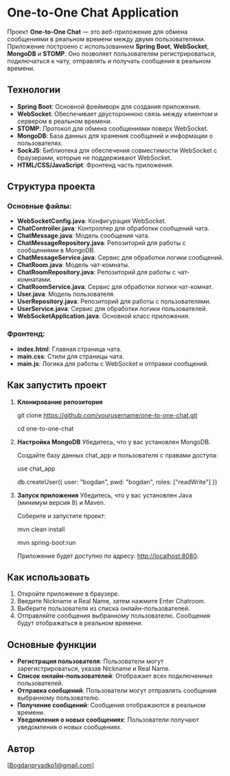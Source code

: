 # One-to-One Chat Application

Проект **One-to-One Chat** — это веб-приложение для обмена сообщениями в реальном времени между двумя пользователями. Приложение построено с использованием **Spring Boot**, **WebSocket**, **MongoDB** и **STOMP**. Оно позволяет пользователям регистрироваться, подключаться к чату, отправлять и получать сообщения в реальном времени.

## Технологии
- **Spring Boot**: Основной фреймворк для создания приложения.
- **WebSocket**: Обеспечивает двустороннюю связь между клиентом и сервером в реальном времени.
- **STOMP**: Протокол для обмена сообщениями поверх WebSocket.
- **MongoDB**: База данных для хранения сообщений и информации о пользователях.
- **SockJS**: Библиотека для обеспечения совместимости WebSocket с браузерами, которые не поддерживают WebSocket.
- **HTML/CSS/JavaScript**: Фронтенд часть приложения.

## Структура проекта
### Основные файлы:
- **WebSocketConfig.java**: Конфигурация WebSocket.
- **ChatController.java**: Контроллер для обработки сообщений чата.
- **ChatMessage.java**: Модель сообщения чата.
- **ChatMessageRepository.java**: Репозиторий для работы с сообщениями в MongoDB.
- **ChatMessageService.java**: Сервис для обработки логики сообщений.
- **ChatRoom.java**: Модель чат-комнаты.
- **ChatRoomRepository.java**: Репозиторий для работы с чат-комнатами.
- **ChatRoomService.java**: Сервис для обработки логики чат-комнат.
- **User.java**: Модель пользователя.
- **UserRepository.java**: Репозиторий для работы с пользователями.
- **UserService.java**: Сервис для обработки логики пользователей.
- **WebSocketApplication.java**: Основной класс приложения.

### Фронтенд:
- **index.html**: Главная страница чата.
- **main.css**: Стили для страницы чата.
- **main.js**: Логика для работы с WebSocket и отправки сообщений.

## Как запустить проект
1. **Клонирование репозитория**
   

   git clone https://github.com/yourusername/one-to-one-chat.git
   
   cd one-to-one-chat
   

3. **Настройка MongoDB**
   Убедитесь, что у вас установлен MongoDB.

   Создайте базу данных chat_app и пользователя с правами доступа:
   
   use chat_app
   
   db.createUser({ user: "bogdan", pwd: "bogdan", roles: ["readWrite"] })
   

5. **Запуск приложения**
   Убедитесь, что у вас установлен Java (минимум версия 8) и Maven.

   Соберите и запустите проект:
   
   mvn clean install
   
   mvn spring-boot:run
   
   Приложение будет доступно по адресу: [http://localhost:8080](http://localhost:8080).

## Как использовать
1. Откройте приложение в браузере.
2. Введите Nickname и Real Name, затем нажмите Enter Chatroom.
3. Выберите пользователя из списка онлайн-пользователей.
4. Отправляйте сообщения выбранному пользователю. Сообщения будут отображаться в реальном времени.


## Основные функции
- **Регистрация пользователя**: Пользователи могут зарегистрироваться, указав Nickname и Real Name.
- **Список онлайн-пользователей**: Отображает всех подключенных пользователей.
- **Отправка сообщений**: Пользователи могут отправлять сообщения выбранному пользователю.
- **Получение сообщений**: Сообщения отображаются в реальном времени.
- **Уведомления о новых сообщениях**: Пользователи получают уведомления о новых сообщениях.

## Автор
[Bogdanpryadko1@gmail.com]  
